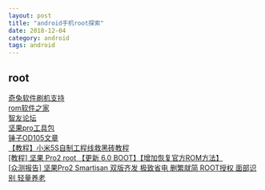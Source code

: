 ```yaml
---
layout: post
title: "android手机root探索"
date: 2018-12-04
category: android
tags: android
---
```


## root

[奇兔软件刷机支持](http://www.7to.cn/model.html)  
[rom软件之家](https://www.romzhijia.net/Cooperater/22)  
[智友论坛](http://bbs.zhiyoo.com/forum-1833-1.html)  
[坚果pro工具包](https://pan.baidu.com/s/1dpn8SPkx7AB-CLyykM-MHQ#list/path=%2F)  
[锤子OD105文章](http://bbs.eastsea.com.cn/nav/subjects/chuiziOD105)  
[【教程】小米5S自制工程线救黑砖教程](http://www.miui.com/thread-5997949-1-1.html)  
[[教程] 坚果 Pro2 root 【更新 6.0 BOOT】【增加恢复官方ROM方法】](http://bbs.smartisan.com/thread-868912-1-1.html)  
[[众测报告] 坚果Pro2 Smartisan 双版齐发 极致省电 删繁就简 ROOT授权 面部识别 轻量养老](http://bbs.zhiyoo.com/forum.php?mod=viewthread&tid=13601320)  